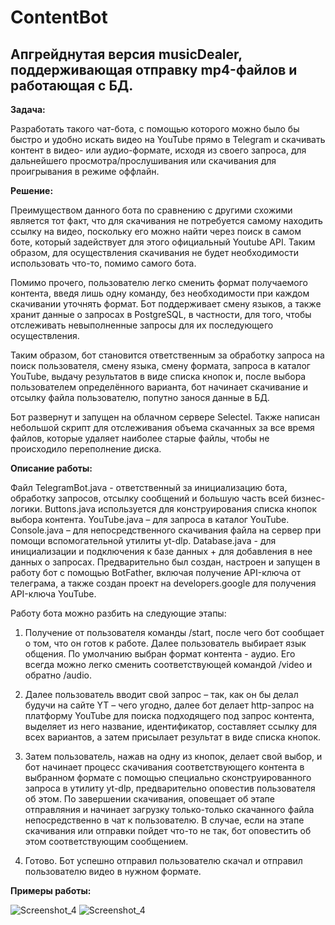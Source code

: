 # ContentBot

## Апгрейднутая версия musicDealer, поддерживающая отправку mp4-файлов и работающая с БД.

**Задача:**

Разработать такого чат-бота, с помощью которого можно было бы быстро и удобно искать видео на YouTube прямо в Telegram и скачивать контент в видео- или аудио-формате, исходя из своего запроса, для дальнейшего просмотра/прослушивания или скачивания для проигрывания в режиме оффлайн. 

**Решение:**

Преимуществом данного бота по сравнению с другими схожими является тот факт, что для скачивания не потребуется самому находить ссылку на видео, поскольку его можно найти через поиск в самом боте, который задействует для этого официальный Youtube API. Таким образом, для осуществления скачивания не будет необходимости использовать что-то, помимо самого бота. 

Помимо прочего, пользователю легко сменить формат получаемого контента, введя лишь одну команду, без необходимости при каждом скачивании уточнять формат. Бот поддерживает смену языков, а также хранит данные о запросах в PostgreSQL, в частности, для того, чтобы отслеживать невыполненные запросы для их последующего осуществления.  

Таким образом, бот становится ответственным за обработку запроса на поиск пользователя, смену языка, смену формата, запроса в каталог YouTube, выдачу результатов в виде списка кнопок и, после выбора пользователем определённого варианта, бот начинает скачивание и отсылку файла пользователю, попутно занося данные в БД.

Бот развернут и запущен на облачном сервере Selectel. Также написан небольшой скрипт для отслеживания объема скачанных за все время файлов, которые удаляет наиболее старые файлы, чтобы не происходило переполнение диска. 

**Описание работы:**

Файл TelegramBot.java - ответственный за инициализацию бота, обработку запросов, отсылку сообщений и большую часть всей бизнес-логики. Buttons.java используется для конструирования списка кнопок выбора контента. YouTube.java – для запроса в каталог YouTube. Console.java – для непосредственного скачивания файла на сервер при помощи вспомогательной утилиты yt-dlp. Database.java - для инициализации и подключения к базе данных + для добавления в нее данных о запросах. Предварительно был создан, настроен и запущен в работу бот с помощью BotFather, включая получение API-ключа от телеграма, а также создан проект на developers.google для получения API-ключа YouTube. 

Работу бота можно разбить на следующие этапы:
1)	Получение от пользователя команды /start, после чего бот сообщает о том, что он готов к работе. Далее пользователь выбирает язык общения. По умолчанию выбран формат контента - аудио. Его всегда можно легко сменить соответствующей командой /video и обратно /audio.
  
2) Далее пользователь вводит свой запрос – так, как он бы делал будучи на сайте YT – чего угодно, далее бот делает http-запрос на платформу YouTube для поиска подходящего под запрос контента, выделяет из него название, идентификатор, составляет ссылку для всех вариантов, а затем присылает результат в виде списка кнопок.
  
3)	Затем пользователь, нажав на одну из кнопок, делает свой выбор, и бот начинает процесс скачивания соответствующего контента в выбранном формате с помощью специально сконструированного запроса в утилиту yt-dlp, предварительно оповестив пользователя об этом. По завершении скачивания, оповещает об этапе отправляния и начинает загрузку только-только скачанного файла непосредственно в чат к пользователю. В случае, если на этапе скачивания или отправки пойдет что-то не так, бот оповестить об этом соответствующим сообщением.
   
4)	Готово. Бот успешно отправил пользователю скачал и отправил пользователю видео в нужном формате. 

**Примеры работы:**

![Screenshot_4](https://github.com/user-attachments/assets/91f72202-ae49-4f9d-af46-50ca77f42934)
![Screenshot_4](https://github.com/user-attachments/assets/91f72202-ae49-4f9d-af46-50ca77f42934)





